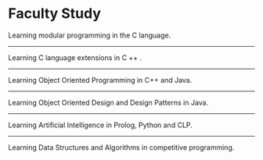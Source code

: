 # Faculty Study

Learning modular programming in the C language.

-----------------------------------------------------------------------------------------------------------------------

Learning C language extensions in C ++ .

-----------------------------------------------------------------------------------------------------------------------

Learning Object Oriented Programming in C++ and Java. 

-----------------------------------------------------------------------------------------------------------------------

Learning Object Oriented Design and Design Patterns in  Java.

-----------------------------------------------------------------------------------------------------------------------

Learning Artificial Intelligence in Prolog, Python and CLP.

-----------------------------------------------------------------------------------------------------------------------

Learning Data Structures and Algorithms in competitive programming.
